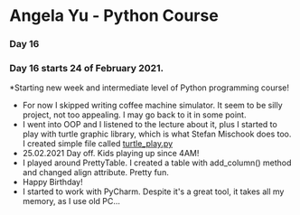 # Angela Yu - Python Course
### Day 16
### Day 16 starts 24 of February 2021. 
*Starting new week and intermediate level of Python programming course!
- For now I skipped writing coffee machine simulator. It seem to be silly project, not too appealing. I may go back to it in some point.
- I went into OOP and I listened to the lecture about it, plus I started to play with turtle graphic library, which is what Stefan Mischook does too. I created simple file called [turtle_play.py](turtle_play.py)
- 25.02.2021 Day off. Kids playing up since 4AM!
- I played around PrettyTable. I created a table with add_column() method and changed align attribute. Pretty fun.
- Happy Birthday!
- I started to work with PyCharm. Despite it's a great tool, it takes all my memory, as I use old PC...

